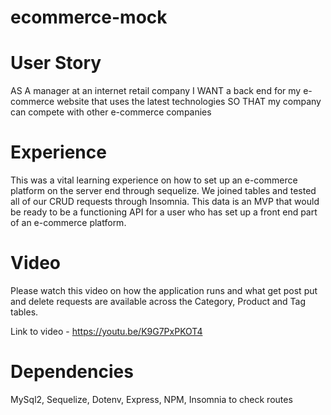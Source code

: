 # ecommerce-mock

# User Story
AS A manager at an internet retail company
I WANT a back end for my e-commerce website that uses the latest technologies
SO THAT my company can compete with other e-commerce companies

# Experience
This was a vital learning experience on how to set up an e-commerce platform on the server end through sequelize. We joined tables and tested all of our CRUD requests through Insomnia. This data is an MVP that would be ready to be a functioning API for a user who has set up a front end part of an e-commerce platform.

# Video
Please watch this video on how the application runs and what get post put and delete requests are available across the Category, Product and Tag tables.

Link to video - https://youtu.be/K9G7PxPKOT4

# Dependencies
MySql2, Sequelize, Dotenv, Express, NPM, Insomnia to check routes

